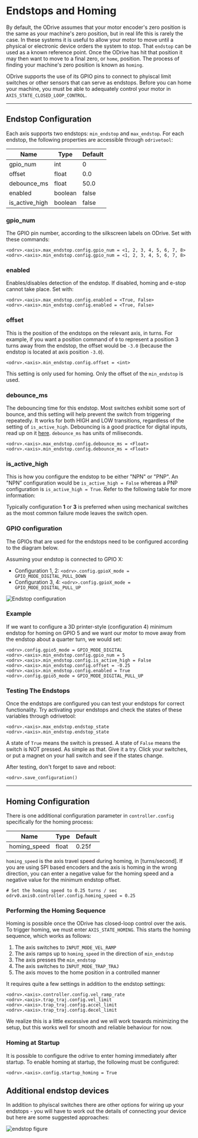 # Endstops and Homing

By default, the ODrive assumes that your motor encoder's zero position is the same as your machine's zero position, but in real life this is rarely the case.  In these systems it is useful to allow your motor to move until a physical or electronic device orders the system to stop. That `endstop` can be used as a known reference point. Once the ODrive has hit that position it may then want to move to a final zero, or `home`, position.  The process of finding your machine's zero position is known as `homing`.

ODrive supports the use of its GPIO pins to connect to phyiscal limit switches or other sensors that can serve as endstops.  Before you can home your machine, you must be able to adequately control your motor in  `AXIS_STATE_CLOSED_LOOP_CONTROL`.

---

## Endstop Configuration
Each axis supports two endstops: `min_endstop` and `max_endstop`.  For each endstop, the following properties are accessible through `odrivetool`:

Name |  Type | Default
--- | -- | -- 
gpio_num | int | 0
offset | float | 0.0
debounce_ms | float | 50.0
enabled | boolean | false
is_active_high | boolean | false

### gpio_num
The GPIO pin number, according to the silkscreen labels on ODrive. Set with these commands:
```
<odrv>.<axis>.max_endstop.config.gpio_num = <1, 2, 3, 4, 5, 6, 7, 8>
<odrv>.<axis>.min_endstop.config.gpio_num = <1, 2, 3, 4, 5, 6, 7, 8>
```

### enabled
Enables/disables detection of the endstop.  If disabled, homing and e-stop cannot take place. Set with:
```
<odrv>.<axis>.max_endstop.config.enabled = <True, False>
<odrv>.<axis>.min_endstop.config.enabled = <True, False>
```

### offset
This is the position of the endstops on the relevant axis, in turns.  For example, if you want a position command of `0` to represent a position 3 turns away from the endstop, the offset would be `-3.0` (because the endstop is located at axis position `-3.0`).

```
<odrv>.<axis>.min_endstop.config.offset = <int>
```

This setting is only used for homing. Only the offset of the `min_endstop` is used.

### debounce_ms
The debouncing time for this endstop.  Most switches exhibit some sort of bounce, and this setting will help prevent the switch from triggering repeatedly. It works for both HIGH and LOW transitions, regardless of the setting of `is_active_high`. Debouncing is a good practice for digital inputs, read up on it [here](https://en.wikipedia.org/wiki/Switch). `debounce_ms` has units of miliseconds.

```
<odrv>.<axis>.max_endstop.config.debounce_ms = <Float>
<odrv>.<axis>.min_endstop.config.debounce_ms = <Float>
```

### is_active_high
This is how you configure the endstop to be either "NPN" or "PNP".  An "NPN" configuration would be `is_active_high = False` whereas a PNP configuration is `is_active_high = True`.  Refer to the following table for more information:

Typically configuration **1** or **3** is preferred when using mechanical switches as the most common failure mode leaves the switch open.

### GPIO configuration
The GPIOs that are used for the endstops need to be configured according to the diagram below.

Assuming your endstop is connected to GPIO X:

 - Configuration 1, 2: `<odrv>.config.gpioX_mode = GPIO_MODE_DIGITAL_PULL_DOWN`
 - Configuration 3, 4: `<odrv>.config.gpioX_mode = GPIO_MODE_DIGITAL_PULL_UP`

![Endstop configuration](Endstop_configuration.png)  


### Example

If we want to configure a 3D printer-style (configuration 4) minimum endstop for homing on GPIO 5 and we want our motor to move away from the endstop about a quarter turn, we would set:

```
<odrv>.config.gpio5_mode = GPIO_MODE_DIGITAL
<odrv>.<axis>.min_endstop.config.gpio_num = 5
<odrv>.<axis>.min_endstop.config.is_active_high = False
<odrv>.<axis>.min_endstop.config.offset = -0.25
<odrv>.<axis>.min_endstop.config.enabled = True
<odrv>.config.gpio5_mode = GPIO_MODE_DIGITAL_PULL_UP
```

### Testing The Endstops
Once the endstops are configured you can test your endstops for correct functionality. Try activating your endstops and check the states of these variables through odrivetool:

```
<odrv>.<axis>.max_endstop.endstop_state
<odrv>.<axis>.min_endstop.endstop_state
```

A state of `True` means the switch is pressed.  A state of `False` means the switch is NOT pressed.  As simple as that. Give it a try. Click your switches, or put a magnet on your hall switch and see if the states change. 

After testing, don't forget to save and reboot:
```
<odrv>.save_configuration()
```

---

## Homing Configuration
There is one additional configuration parameter in `controller.config` specifically for the homing process:

Name |  Type | Default
--- | -- | -- 
homing_speed | float | 0.25f

`homing_speed` is the axis travel speed during homing, in [turns/second].  If you are using SPI based encoders and the axis is homing in the wrong direction, you can enter a negative value for the homing speed and a negative value for the minimum endstop offset. 

```
# Set the homing speed to 0.25 turns / sec
odrv0.axis0.controller.config.homing_speed = 0.25
```

### Performing the Homing Sequence
Homing is possible once the ODrive has closed-loop control over the axis.  To trigger homing, we must enter `AXIS_STATE_HOMING`. This starts the homing sequence, which works as follows:

1. The axis switches to `INPUT_MODE_VEL_RAMP`
2. The axis ramps up to `homing_speed` in the direction of `min_endstop`
3. The axis presses the `min_endstop`
4. The axis switches to `INPUT_MODE_TRAP_TRAJ`
5. The axis moves to the home position in a controlled manner

It requires quite a few settings in addition to the endstop settings:

```
<odrv>.<axis>.controller.config.vel_ramp_rate
<odrv>.<axis>.trap_traj.config.vel_limit
<odrv>.<axis>.trap_traj.config.accel_limit
<odrv>.<axis>.trap_traj.config.decel_limit
```

We realize this is a little excessive and we will work towards minimizing the setup, but this works well for smooth and reliable behaviour for now.

### Homing at Startup
It is possible to configure the odrive to enter homing immediately after startup. To enable homing at startup, the following must be configured:

```
<odrv>.<axis>.config.startup_homing = True
```

## Additional endstop devices

In addition to phyiscal switches there are other options for wiring up your endstops - you will have to work out the details of connecting your device but here are some suggested approaches:

![endstop figure](endstop_figure.png)
